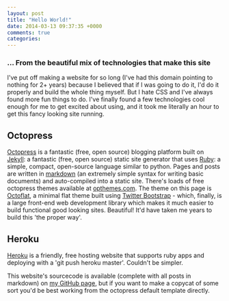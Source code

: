 ```yaml
---
layout: post
title: "Hello World!"
date: 2014-03-13 09:37:35 +0000
comments: true
categories: 
---
```


### ... From the beautiful mix of technologies that make this site

I've put off making a website for so long (I've had this domain pointing to nothing for 2+ years) because I believed that if I was going to do it, I'd do it properly and build the whole thing myself. But I hate CSS and I've always found more fun things to do. I've finally found a few technologies cool enough for me to get excited about using, and it took me literally an hour to get this fancy looking site running.

## Octopress

[Octopress](https://github.com/imathis/octopress) is a fantastic (free, open source) blogging platform built on [Jekyll](https://github.com/jekyll/jekyll): a fantastic (free, open source) static site generator that uses<!-- more --> [Ruby](https://www.ruby-lang.org/en/): a simple, compact, open-source language similar to python. Pages and posts are written in [markdown](http://daringfireball.net/projects/markdown/) (an extremely simple syntax for writing basic documents) and auto-compiled into a static site. There's loads of free octopress themes available at [opthemes.com](http://opthemes.com/). The theme on this page is [Octoflat](https://github.com/alexgaribay/octoflat), a minimal flat theme built using [Twitter Bootstrap](http://getbootstrap.com/) - which, finally, is a large front-end web development library which makes it much easier to build functional good looking sites. Beautiful! It'd have taken me years to build this 'the proper way'.

## Heroku

[Heroku](https://www.heroku.com/) is a friendly, free hosting website that supports ruby apps and deploying with a 'git push heroku master'. Couldn't be simpler.

This website's sourcecode is available (complete with all posts in markdown) on [my GitHub page](https://github.com/georgepowell), but if you want to make a copycat of some sort you'd be best working from the octopress default template directly.